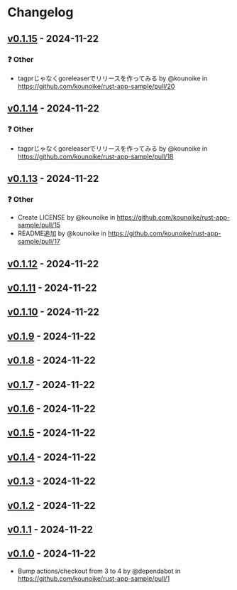 # Changelog

## [v0.1.15](https://github.com/kounoike/rust-app-sample/compare/v0.1.14...v0.1.15) - 2024-11-22
### ❓ Other
- tagprじゃなくgoreleaserでリリースを作ってみる by @kounoike in https://github.com/kounoike/rust-app-sample/pull/20

## [v0.1.14](https://github.com/kounoike/rust-app-sample/compare/v0.1.13...v0.1.14) - 2024-11-22
### ❓ Other
- tagprじゃなくgoreleaserでリリースを作ってみる by @kounoike in https://github.com/kounoike/rust-app-sample/pull/18

## [v0.1.13](https://github.com/kounoike/rust-app-sample/compare/v0.1.12...v0.1.13) - 2024-11-22
### ❓ Other
- Create LICENSE by @kounoike in https://github.com/kounoike/rust-app-sample/pull/15
- README追加 by @kounoike in https://github.com/kounoike/rust-app-sample/pull/17

## [v0.1.12](https://github.com/kounoike/rust-app-sample/compare/v0.1.11...v0.1.12) - 2024-11-22

## [v0.1.11](https://github.com/kounoike/rust-app-sample/compare/v0.1.10...v0.1.11) - 2024-11-22

## [v0.1.10](https://github.com/kounoike/rust-app-sample/compare/v0.1.9...v0.1.10) - 2024-11-22

## [v0.1.9](https://github.com/kounoike/rust-app-sample/compare/v0.1.8...v0.1.9) - 2024-11-22

## [v0.1.8](https://github.com/kounoike/rust-app-sample/compare/v0.1.7...v0.1.8) - 2024-11-22

## [v0.1.7](https://github.com/kounoike/rust-app-sample/compare/v0.1.6...v0.1.7) - 2024-11-22

## [v0.1.6](https://github.com/kounoike/rust-app-sample/compare/v0.1.5...v0.1.6) - 2024-11-22

## [v0.1.5](https://github.com/kounoike/rust-app-sample/compare/v0.1.4...v0.1.5) - 2024-11-22

## [v0.1.4](https://github.com/kounoike/rust-app-sample/compare/v0.1.3...v0.1.4) - 2024-11-22

## [v0.1.3](https://github.com/kounoike/rust-app-sample/compare/v0.1.2...v0.1.3) - 2024-11-22

## [v0.1.2](https://github.com/kounoike/rust-app-sample/compare/v0.1.1...v0.1.2) - 2024-11-22

## [v0.1.1](https://github.com/kounoike/rust-app-sample/compare/v0.1.0...v0.1.1) - 2024-11-22

## [v0.1.0](https://github.com/kounoike/rust-app-sample/commits/v0.1.0) - 2024-11-22
- Bump actions/checkout from 3 to 4 by @dependabot in https://github.com/kounoike/rust-app-sample/pull/1
